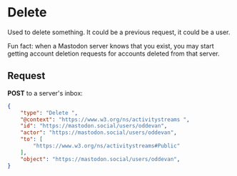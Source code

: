 # Delete

Used to delete something. It could be a previous request, it could be a user.

Fun fact: when a Mastodon server knows that you exist, you may start getting account deletion requests for accounts
deleted from that server.

## Request

**POST** to a server's inbox:

```json
{
	"type": "Delete ",
	"@context": "https://www.w3.org/ns/activitystreams ",
	"id": "https://mastodon.social/users/oddevan",
	"actor": "https://mastodon.social/users/oddevan",
	"to": [
		"https://www.w3.org/ns/activitystreams#Public"
	],
	"object": "https://mastodon.social/users/oddevan",
}
```
